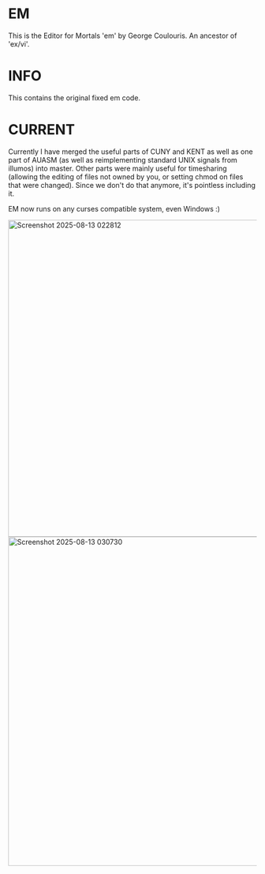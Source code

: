 # EM
This is the Editor for Mortals 'em' by George Coulouris.  An ancestor of 'ex/vi'.

# INFO
This contains the original fixed em code.

# CURRENT
Currently I have merged the useful parts of CUNY and KENT as well as one part of AUASM (as well as reimplementing standard UNIX signals from illumos) into master.
Other parts were mainly useful for timesharing (allowing the editing of files not owned by you, or setting chmod on files that were changed).
Since we don't do that anymore, it's pointless including it.

EM now runs on any curses compatible system, even Windows :)

<img width="1130" height="642" alt="Screenshot 2025-08-13 022812" src="https://github.com/user-attachments/assets/e0b3acb8-7db7-4ab7-9d1e-de7d71cf0cb8" />
<img width="830" height="667" alt="Screenshot 2025-08-13 030730" src="https://github.com/user-attachments/assets/3ab95776-21ca-47f7-a1b2-1ec1746ee6e0" />
